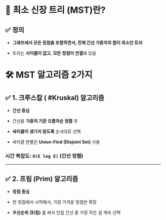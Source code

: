 # 🌲 최소 신장 트리 (MST)란?

## ✅ 정의

- **그래프에서 모든 정점을 포함하면서, 전체 간선 가중치의 합이 최소인 트리**
    
- 트리는 **사이클이 없고**, **모든 정점이 연결**돼 있음
# 🛠️ MST 알고리즘 2가지

## ✅ 1. 크루스칼 ( #Kruskal) 알고리즘

- **간선 중심**
    
- 간선을 **가중치 기준 오름차순 정렬** 후
    
- **싸이클이 생기지 않도록** 순서대로 선택
    
- 싸이클 판별은 **Union-Find (Disjoint Set)** 사용
    

### 시간 복잡도: `O(E log E)` (간선 정렬)

---

## ✅ 2. 프림 (Prim) 알고리즘

- **정점 중심**
    
- 한 정점에서 시작해서, 가장 가까운 정점만 확장
    
- **우선순위 큐(힙)** 를 써서 인접 간선 중 가장 작은 걸 계속 선택